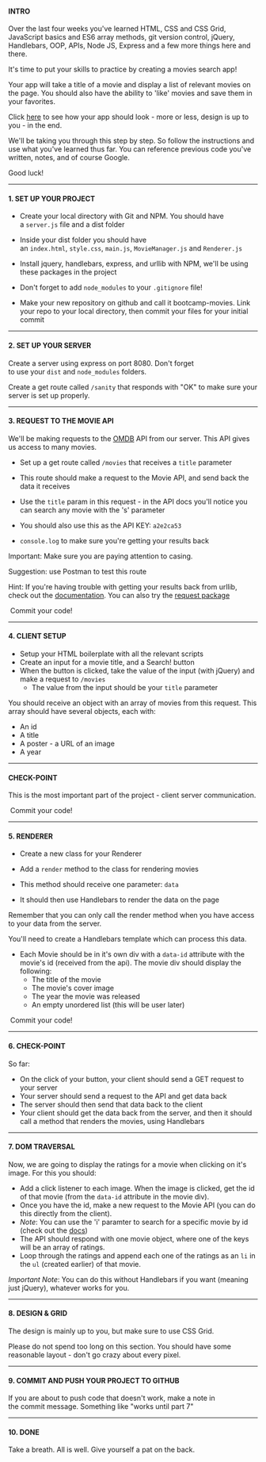 #### INTRO

Over the last four weeks you've learned HTML, CSS and CSS Grid, JavaScript basics and ES6 array methods, git version control, jQuery, Handlebars, OOP, APIs, Node JS, Express and a few more things here and there.

It's time to put your skills to practice by creating a movies search app!

Your app will take a title of a movie and display a list of relevant movies on the page. You should also have the ability to 'like' movies and save them in your favorites.

Click [here](https://kernel-files.s3.eu-west-1.amazonaws.com/images/0374078b.png) to see how your app should look - more or less, design is up to you - in the end.

We'll be taking you through this step by step. So follow the instructions and use what you've learned thus far. You can reference previous code you've written, notes, and of course Google.

Good luck!

* * * * *

#### 1\. SET UP YOUR PROJECT

-   Create your local directory with Git and NPM. You should have a `server.js` file and a dist folder

-   Inside your dist folder you should have an `index.html`, `style.css`, `main.js`, `MovieManager.js` and `Renderer.js`

-   Install jquery, handlebars, express, and urllib with NPM, we'll be using these packages in the project
-   Don't forget to add `node_modules` to your `.gitignore` file!
-   Make your new repository on github and call it bootcamp-movies. Link your repo to your local directory, then commit your files for your initial commit

* * * * *

#### 2\. SET UP YOUR SERVER

Create a server using express on port 8080. Don't forget to use your `dist` and `node_modules` folders.

Create a get route called `/sanity` that responds with "OK" to make sure your server is set up properly.

* * * * *

#### 3\. REQUEST TO THE MOVIE API

We'll be making requests to the [OMDB](http://www.omdbapi.com/#usage) API from our server. This API gives us access to many movies.

-   Set up a get route called `/movies` that receives a `title` parameter
-   This route should make a request to the Movie API, and send back the data it receives

-   Use the `title` param in this request - in the API docs you'll notice you can search any movie with the 's' parameter
- You should also use this as the API KEY: `a2e2ca53`

-   `console.log` to make sure you're getting your results back

Important: Make sure you are paying attention to casing.

Suggestion: use Postman to test this route

Hint: If you're having trouble with getting your results back from urllib, check out the [documentation](https://www.npmjs.com/package/urllib).
You can also try the [request package](https://www.npmjs.com/package/request)

 Commit your code!

* * * * *

#### 4\. CLIENT SETUP

-   Setup your HTML boilerplate with all the relevant scripts
-   Create an input for a movie title, and a Search! button
-   When the button is clicked, take the value of the input (with jQuery) and make a request to `/movies`
    -   The value from the input should be your `title` parameter

You should receive an object with an array of movies from this request. This array should have several objects, each with:

-   An id
-   A title
-   A poster - a URL of an image
-   A year

* * * * *

#### CHECK-POINT

This is the most important part of the project - client server communication.

 Commit your code!

* * * * *

#### 5\. RENDERER

-   Create a new class for your Renderer
-   Add a `render` method to the class for rendering movies

-   This method should receive one parameter: `data`
-   It should then use Handlebars to render the data on the page

Remember that you can only call the render method when you have access to your data from the server.

You'll need to create a Handlebars template which can process this data.

-   Each Movie should be in it's own div with a `data-id` attribute with the movie's id (received from the api). The movie div should display the following:
    -   The title of the movie
    -   The movie's cover image
    -   The year the movie was released
    -   An empty unordered list (this will be user later)

 Commit your code!

* * * * *

#### 6\. CHECK-POINT

So far:

-   On the click of your button, your client should send a GET request to your server
-   Your server should send a request to the API and get data back
- The server should then send that data back to the client
-   Your client should get the data back from the server, and then it should call a method that renders the movies, using Handlebars

* * * * *

#### 7\. DOM TRAVERSAL

Now, we are going to display the ratings for a movie when clicking on it's image. For this you should:

- Add a click listener to each image. When the image is clicked, get the id of that movie (from the `data-id` attribute in the movie div).
- Once you have the id, make a new request to the Movie API (you can do this directly from the client).
- *Note*: You can use the 'i' paramter to search for a specific movie by id (check out the [docs](http://www.omdbapi.com/#usage))
- The API should respond with one movie object, where one of the keys will be an array of ratings.
- Loop through the ratings and append each one of the ratings as an `li` in the `ul` (created earlier) of that movie.

*Important Note*: You can do this without Handlebars if you want (meaning just jQuery), whatever works for you.

* * * * *

#### 8\. DESIGN & GRID

The design is mainly up to you, but make sure to use CSS Grid.

Please do not spend too long on this section. You should have some reasonable layout - don't go crazy about every pixel.

* * * * *

#### 9\. COMMIT AND PUSH YOUR PROJECT TO GITHUB

If you are about to push code that doesn't work, make a note in the commit message. Something like "works until part 7"

* * * * *

#### 10\. DONE

Take a breath. All is well. Give yourself a pat on the back.